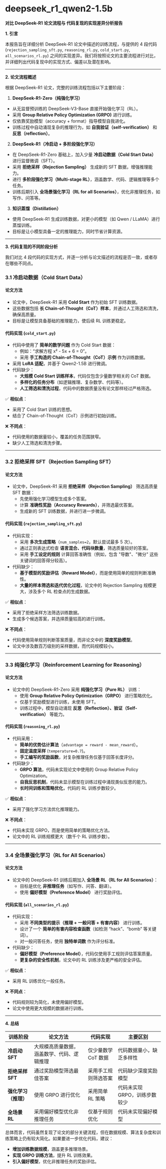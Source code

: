 # deepseek_r1_qwen2-1.5b
**对比 DeepSeek-R1 论文流程与 代码复现的实现差异分析报告**

**1. 引言**

本报告旨在详细分析 DeepSeek-R1 论文中描述的训练流程，与提供的 4 段代码 (`rejection_sampling_sft.py`, `reasoning_rl.py`, `cold_start.py`, `all_scenarios_rl.py`) 之间的实现差异。我们将按照论文的主要流程进行对比，并详细列出代码复现中的实现方式、偏差以及潜在影响。

* * *

**2. 论文流程概述**

根据 DeepSeek-R1 论文，完整的训练流程包括以下主要阶段：

1. **DeepSeek-R1-Zero（纯强化学习）**
  
  * 从无监督预训练的 DeepSeek-V3-Base 直接开始强化学习（RL）。
  * 采用 **Group Relative Policy Optimization (GRPO)** 进行训练。
  * 仅依靠奖励模型（accuracy + format）指导模型自我进化。
  * 训练过程中自动涌现复杂的推理行为，如 **自我验证（self-verification）** 和 **反思（reflection）**。
2. **DeepSeek-R1（冷启动 + 多阶段强化学习）**
  
  * 在 DeepSeek-R1-Zero 基础上，加入少量 **冷启动数据（Cold Start Data）** 进行监督微调（SFT）。
  * 采用 **拒绝采样（Rejection Sampling）** 生成新的 SFT 数据，增强推理能力。
  * 进行 **多阶段强化学习（Multi-stage RL）**，涵盖数学、代码、逻辑推理等多个任务。
  * 训练后期引入 **全场景强化学习（RL for all Scenarios）**，优化非推理任务，如写作、问答等。
3. **知识蒸馏（Distillation）**
  
  * 使用 DeepSeek-R1 生成训练数据，对更小的模型（如 Qwen / LLaMA）进行蒸馏训练。
  * 目标是让小模型具备一定的推理能力，同时节省计算资源。

* * *

**3. 代码复现的不同阶段分析**

我们对比 4 段代码的实现方式，并逐一分析与论文描述的流程是否一致，或者存在哪些不同点。

### **3.1 冷启动数据（Cold Start Data）**

#### **论文方法**

* 论文中，DeepSeek-R1 采用 **Cold Start** 作为初始 SFT 训练数据。
* 这些数据包括 **长 Chain-of-Thought（CoT）样本**，并通过人工筛选和清洗，确保高质量。
* 目标是让模型具备基础的推理能力，使后续 RL 训练更稳定。

#### **代码实现 (`cold_start.py`)**

* 代码中使用了 **简单的数学问题** 作为 Cold Start 数据：
  * 例如：“求解方程 x² - 5x + 6 = 0”。
  * 采用 **手工构造的 Chain-of-Thought（CoT）示例** 作为训练数据。
* 采用 **LoRA 适配**，并基于 Qwen2-1.5B 进行微调。
* 代码缺少：
  * **大规模 Cold Start 训练样本**，代码仅包含少量数学相关的 CoT 数据。
  * **多样化的任务分布**（如逻辑推理、复杂数学、代码等）。
  * **人工筛选和清洗过程**，代码中的数据质量没有论文那样经过严格筛选。

✅ **相似点**：

* 采用了 Cold Start 训练的思想。
* 结合了 Chain-of-Thought（CoT）示例进行初始训练。

❌ **不同点**：

* 代码使用的数据量较小，覆盖的任务范围狭窄。
* 缺少人工筛选和清洗步骤。

* * *

### **3.2 拒绝采样 SFT（Rejection Sampling SFT）**

#### **论文方法**

* 论文中，DeepSeek-R1 采用 **拒绝采样（Rejection Sampling）** 筛选高质量 SFT 数据：
  * 先使用强化学习模型生成多个答案。
  * 计算 **准确性奖励（Accuracy Rewards）**，并筛选最优答案。
  * 生成新的 SFT 训练数据，并进行进一步微调。

#### **代码实现 (`rejection_sampling_sft.py`)**

* 代码实现：
  * 采用 **多次生成策略**（`num_samples=2`，默认尝试最多 5 次）。
  * 通过正则表达式检查 **语言混合、代码块数量**，筛选质量较好的答案。
  * 采用 **手工设定的规则** 计算回答准确性（例如，包含 "导数"、"微分" 这些关键词的回答得分较高）。
* 代码缺少：
  * **基于模型的奖励评估（Reward Model）**，而是使用简单的规则判断准确性。
  * **大量的样本筛选和迭代优化过程**，论文中的 Rejection Sampling 规模更大，涉及多个 RL 检查点的生成数据。

✅ **相似点**：

* 采用了拒绝采样方法筛选训练数据。
* 生成多个候选答案，并选择质量较高的进行训练。

❌ **不同点**：

* 代码使用简单规则判断答案质量，而非论文中的 **深度奖励模型**。
* 论文中涉及数百万级别的采样数据，而代码规模较小。

* * *

### **3.3 纯强化学习（Reinforcement Learning for Reasoning）**

#### **论文方法**

* 论文中的 DeepSeek-R1-Zero 采用 **纯强化学习（Pure RL）** 训练：
  * 使用 **Group Relative Policy Optimization（GRPO）** 进行策略优化。
  * 仅基于奖励模型进行训练，未使用 SFT。
  * 训练过程中，模型自动涌现 **反思（Reflection）、验证（Self-verification）** 等能力。

#### **代码实现 (`reasoning_rl.py`)**

* 代码采用：
  * **简单的优势估计算法**（`advantage = reward - mean_reward`）。
  * **固定温度采样** (`temperature=0.7`)。
  * **手工编写的奖励函数**，对复杂推理任务仅基于回答长度评分。
* 代码缺少：
  * **GRPO 算法**，代码未实现论文中使用的 Group Relative Policy Optimization。
  * **自我反思机制**，代码未显示模型在训练过程中涌现类似反思的能力。
  * **长时间训练和策略优化**，代码的 RL 训练步数较少。

✅ **相似点**：

* 采用了强化学习方法优化推理能力。

❌ **不同点**：

* 代码未实现 GRPO，而是使用简单的策略优化方法。
* 论文中的 RL 训练规模更大（数千个 RL 训练步数）。

* * *

### **3.4 全场景强化学习（RL for All Scenarios）**

#### **论文方法**

* 论文中的 DeepSeek-R1 训练后期加入 **全场景 RL（RL for All Scenarios）**：
  * 目标是优化 **非推理任务**（如写作、问答、翻译）。
  * 使用 **偏好模型（Preference Model）** 进行奖励评估。

#### **代码实现 (`all_scenarios_rl.py`)**

* 代码实现：
  * 采用 **不同类型的提示（推理 + 一般问答 + 有害内容）** 进行训练。
  * 设计了一个 **简单的有害内容检查函数**（如检测 “hack”、“bomb” 等关键词）。
  * 对一般问答任务，使用 **独特单词数** 作为评分标准。
* 代码缺少：
  * **偏好模型（Preference Model）**，代码仅使用手工规则评估答案质量。
  * **更复杂的安全性机制**，论文中的 RL 训练涉及更严格的安全评估。

✅ **相似点**：

* 采用 RL 训练优化一般任务。

❌ **不同点**：

* 代码规则较为简化，未使用偏好模型。
* 论文中使用更大规模的数据进行训练。

* * *

**4. 总结**

| 训练阶段 | 论文方法 | 代码实现 | 主要区别 |
| --- | --- | --- | --- |
| **冷启动 SFT** | 大规模高质量数据，涵盖数学、代码、逻辑推理 | 仅少量数学 CoT 数据 | 代码数据量小，缺乏多样性 |
| **拒绝采样 SFT** | 通过奖励模型筛选最佳答案 | 采用手工规则筛选答案 | 代码缺少深度奖励模型 |
| **强化学习（推理）** | 使用 GRPO 进行优化 | 采用简单 RL 策略 | 代码未实现 GRPO，训练步数较少 |
| **全场景 RL** | 采用偏好模型优化非推理任务 | 仅基于规则优化 | 代码未实现偏好模型 |

总体而言，代码虽然复现了论文的部分关键流程，但在数据规模、算法复杂度和训练策略上仍有较大简化。如果要进一步优化代码，建议：

* **增加训练数据规模**，涵盖更多推理场景。
* **实现 GRPO 训练方法**，提升 RL 训练效果。
* **引入偏好模型**，优化非推理任务的奖励评估。
